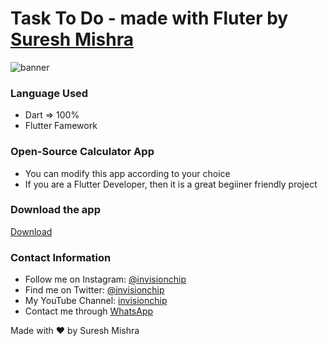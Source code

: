# Task To Do - made with Fluter by [Suresh Mishra](https://invisionchip.netlify.app/)

![banner](https://user-images.githubusercontent.com/72114434/113497913-c5cff180-9525-11eb-9510-2e18bfeb85ba.png)

### Language Used
- Dart => 100%
- Flutter Famework


### Open-Source Calculator App

- You can modify this app according to your choice
- If you are a Flutter Developer, then it is a great begiiner friendly project

### Download the app
[Download](https://drive.google.com/file/d/11Fcef9XXozvp8eOCBJ1j1KdX-N-mnhr7/view?usp=sharing)




### Contact Information

- Follow me on Instagram: [@invisionchip](https://www.instagram.com/invisionchip)
- Find me on Twitter: [@invisionchip](https://twitter.com/invisionchip)
- My YouTube Channel: [invisionchip](https://www.youtube.com/channel/UCafeVMVotqWH7jKOR5wzoYA)
- Contact me through [WhatsApp](https://api.whatsapp.com/send?phone=+919437007938&text=&source=&data=&app_absent=)


Made with :heart: by Suresh Mishra
